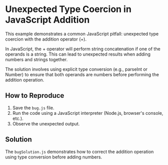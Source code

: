 # Unexpected Type Coercion in JavaScript Addition

This example demonstrates a common JavaScript pitfall: unexpected type coercion with the addition operator (+).

In JavaScript, the + operator will perform string concatenation if one of the operands is a string. This can lead to unexpected results when adding numbers and strings together. 

The solution involves using explicit type conversion (e.g., parseInt or Number) to ensure that both operands are numbers before performing the addition operation.

## How to Reproduce

1. Save the `bug.js` file.
2. Run the code using a JavaScript interpreter (Node.js, browser's console, etc.).
3. Observe the unexpected output.

## Solution

The `bugSolution.js` demonstrates how to correct the addition operation using type conversion before adding numbers. 